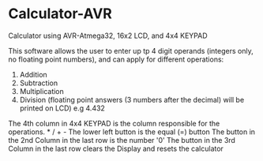 # Calculator-AVR
Calculator using AVR-Atmega32, 16x2 LCD, and 4x4 KEYPAD

This software allows the user to enter up tp 4 digit operands (integers only, no floating point numbers), and can apply for different operations:

1. Addition
2. Subtraction
3. Multiplication
4. Division (floating point answers (3 numbers after the decimal) will be printed on LCD) e.g 4.432


The 4th column in 4x4 KEYPAD is the column responsible for the operations.  *
                                                                            /
                                                                            +
                                                                            -
The lower left button is the equal (=) button
The button in the 2nd Column in the last row is the number '0'
The button in the 3rd Column in the last row clears the Display and resets the calculator



